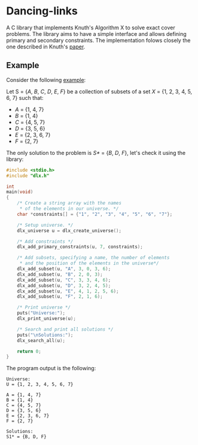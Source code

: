 # Dancing-links

A C library that implements Knuth's Algorithm X to solve exact cover problems.
The library aims to have a simple interface and allows defining primary and secondary constraints.
The implementation folows closely the one described in Knuth's [paper](https://arxiv.org/abs/cs/0011047).

## Example

Consider the following [example](https://en.wikipedia.org/wiki/Exact_cover#Detailed_example):

Let  S  = {_A_,  _B_,  _C_,  _D_,  _E_,  _F_} be a collection of subsets of a set  _X_  = {1, 2, 3, 4, 5, 6, 7} such that:

- _A_ = {1, 4, 7}
- _B_ = {1, 4}
- _C_ = {4, 5, 7}
- _D_ = {3, 5, 6}
- _E_ = {2, 3, 6, 7}
- _F_ = {2, 7}

The only solution to the problem is _S*_ = {_B_, _D_, _F_}, let's check it using the library:

``` c
#include <stdio.h>
#include "dlx.h"

int
main(void)
{
	/* Create a string array with the names 
	 * of the elements in our universe. */
	char *constraints[] = {"1", "2", "3", "4", "5", "6", "7"};

	/* Setup universe. */
	dlx_universe u = dlx_create_universe();

	/* Add constraints */
	dlx_add_primary_constraints(u, 7, constraints);

	/* Add subsets, specifying a name, the number of elements
	 * and the position of the elements in the universe*/
	dlx_add_subset(u, "A", 3, 0, 3, 6);
	dlx_add_subset(u, "B", 2, 0, 3);
	dlx_add_subset(u, "C", 3, 3, 4, 6);
	dlx_add_subset(u, "D", 3, 2, 4, 5);
	dlx_add_subset(u, "E", 4, 1, 2, 5, 6);
	dlx_add_subset(u, "F", 2, 1, 6);

	/* Print universe */
	puts("Universe:");
	dlx_print_universe(u);

	/* Search and print all solutions */
	puts("\nSolutions:");
	dlx_search_all(u);

	return 0;
}
```
The program output is the following:

```
Universe:
U = {1, 2, 3, 4, 5, 6, 7}

A = {1, 4, 7}
B = {1, 4}
C = {4, 5, 7}
D = {3, 5, 6}
E = {2, 3, 6, 7}
F = {2, 7}

Solutions:
S1* = {B, D, F}
```

